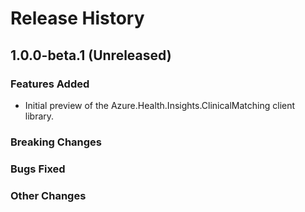 # Release History

## 1.0.0-beta.1 (Unreleased)

### Features Added
- Initial preview of the Azure.Health.Insights.ClinicalMatching client library.

### Breaking Changes

### Bugs Fixed

### Other Changes
